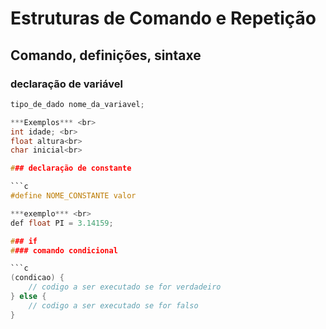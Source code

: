 # Estruturas de Comando e Repetição
## Comando, definições, sintaxe

### declaração de variável

```c 
tipo_de_dado nome_da_variavel;

***Exemplos*** <br>
int idade; <br>
float altura<br>
char inicial<br>

### declaração de constante

```c 
#define NOME_CONSTANTE valor

***exemplo*** <br>
def float PI = 3.14159;

### if
#### comando condicional

```c 
(condicao) {
    // codigo a ser executado se for verdadeiro
} else {
    // codigo a ser executado se for falso
} 